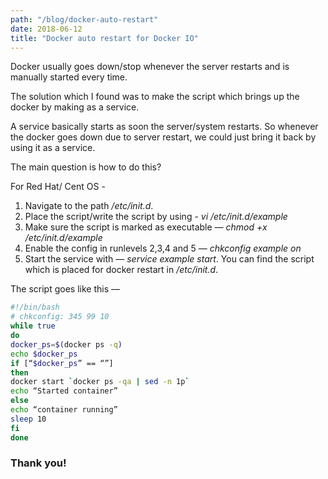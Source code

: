 ```yaml
---
path: "/blog/docker-auto-restart"
date: 2018-06-12
title: "Docker auto restart for Docker IO"
---
```


Docker usually goes down/stop whenever the server restarts and is manually started every time.  

The solution which I found was to make the script which brings up the docker by making as a service.  

A service basically starts as soon the server/system restarts. So whenever the docker goes down due to server restart, we could just bring it back by using it as a service.  

The main question is how to do this?  

For Red Hat/ Cent OS -
1. Navigate to the path */etc/init.d*.
2. Place the script/write the script by using - *vi /etc/init.d/example*
3. Make sure the script is marked as executable — *chmod +x /etc/init.d/example*
4. Enable the config in runlevels 2,3,4 and 5 — *chkconfig example on*
5. Start the service with — *service example start*.
You can find the script which is placed for docker restart in */etc/init.d*.  

The script goes like this —  

```sh
#!/bin/bash  
# chkconfig: 345 99 10  
while true  
do  
docker_ps=$(docker ps -q)  
echo $docker_ps  
if [“$docker_ps” == “”]  
then  
docker start `docker ps -qa | sed -n 1p`  
echo “Started container”  
else  
echo “container running”  
sleep 10  
fi  
done
```  

### Thank you!

